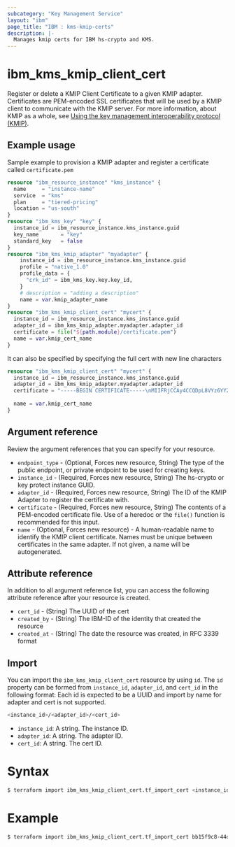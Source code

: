 ```yaml
---
subcategory: "Key Management Service"
layout: "ibm"
page_title: "IBM : kms-kmip-certs"
description: |-
  Manages kmip certs for IBM hs-crypto and KMS.
---
```


# ibm_kms_kmip_client_cert
Register or delete a KMIP Client Certificate to a given KMIP adapter. Certificates are PEM-encoded SSL certificates that will be used by a KMIP client to communicate with the KMIP server. For more information, about KMIP as a whole, see [Using the key management interoperability protocol (KMIP)](https://cloud.ibm.com/docs/key-protect?topic=key-protect-kmip&interface=ui).


## Example usage 
Sample example to provision a KMIP adapter and register a certificate called `certificate.pem`

```terraform
resource "ibm_resource_instance" "kms_instance" {
  name     = "instance-name"
  service  = "kms"
  plan     = "tiered-pricing"
  location = "us-south"
}
resource "ibm_kms_key" "key" {
  instance_id = ibm_resource_instance.kms_instance.guid
  key_name       = "key"
  standard_key   = false
}
resource "ibm_kms_kmip_adapter" "myadapter" {
    instance_id = ibm_resource_instance.kms_instance.guid
    profile = "native_1.0"
    profile_data = {
      "crk_id" = ibm_kms_key.key.key_id,
    }
    # description = "adding a description"
    name = var.kmip_adapter_name
}
resource "ibm_kms_kmip_client_cert" "mycert" {
  instance_id = ibm_resource_instance.kms_instance.guid
  adapter_id = ibm_kms_kmip_adapter.myadapter.adapter_id
  certificate = file("${path.module}/certificate.pem")
  name = var.kmip_cert_name
}

```

It can also be specified by specifying the full cert with new line characters

```terraform
resource "ibm_kms_kmip_client_cert" "mycert" {
  instance_id = ibm_resource_instance.kms_instance.guid
  adapter_id = ibm_kms_kmip_adapter.myadapter.adapter_id
  certificate = "-----BEGIN CERTIFICATE-----\nMIIFRjCCAy4CCQDpL8VYz6YYZDANBgkqhkiG9w0BAQsFADBlMQswCQYDVQQGEwJY\nWDELMA...\ny6Eke904wgyC2Q==\n-----END CERTIFICATE-----"
  
  name = var.kmip_cert_name
}
```


## Argument reference
Review the argument references that you can specify for your resource. 

- `endpoint_type` - (Optional, Forces new resource, String) The type of the public endpoint, or private endpoint to be used for creating keys.
- `instance_id` - (Required, Forces new resource, String) The hs-crypto or key protect instance GUID.
- `adapter_id` - (Required, Forces new resource, String) The ID of the KMIP Adapter to register the certificate with.
- `certificate` - (Required, Forces new resource, String) The contents of a PEM-encoded certificate file. Use of a heredoc or the `file()` function is recommended for this input.
- `name` - (Optional, Forces new resource) - A human-readable name to identify the KMIP client certificate. Names must be unique between certificates in the same adapter. If not given, a name will be autogenerated.

## Attribute reference
In addition to all argument reference list, you can access the following attribute reference after your resource is created.

- `cert_id` - (String) The UUID of the cert
- `created_by` - (String) The IBM-ID of the identity that created the resource
- `created_at` - (String) The date the resource was created, in RFC 3339 format

## Import

You can import the `ibm_kms_kmip_client_cert` resource by using `id`.
The `id` property can be formed from `instance_id`, `adapter_id`, and `cert_id` in the following format:
Each id is expected to be a UUID and import by name for adapter and cert is not supported.

```bash
<instance_id>/<adapter_id>/<cert_id>
```
* `instance_id`: A string. The instance ID.
* `adapter_id`: A string. The adapter ID.
* `cert_id`: A string. The cert ID.

# Syntax
```bash
$ terraform import ibm_kms_kmip_client_cert.tf_import_cert <instance_id>/<adapter_id>/<cert_id>
```

# Example
```bash
$ terraform import ibm_kms_kmip_client_cert.tf_import_cert bb15f9c8-44d8-4ca6-a8b6-0bb091c811a0/45e03e0e-ff20-42b1-a759-52770d8e3dc1/986194f1-4872-46e6-84ed-6a2114e210d5
```
